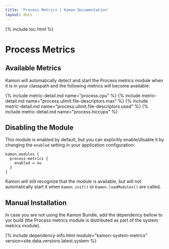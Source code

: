 ```yaml
---
title: 'Process Metrics | Kamon Documentation'
layout: docs
---
```


{% include toc.html %}

Process Metrics
===============


Available Metrics
-----------------

Kamon will automatically detect and start the Process metrics module when it is in your classpath and the following
metrics will become available:

{%  include metric-detail.md name="process.cpu" %}
{%  include metric-detail.md name="process.ulimit.file-descriptors.max" %}
{%  include metric-detail.md name="process.ulimit.file-descriptors.used" %}
{%  include metric-detail.md name="process.hiccups" %}


Disabling the Module
--------------------

This module is enabled by default, but you can explicitly enable/disable it by changing the `enabled` setting in your
application configuration:

```text
kamon.modules {
  process-metrics {
    enabled = no
  }
}
```

Kamon will still recognize that the module is available, but will not automatically start it when `Kamon.init()` or
`Kamon.loadModules()` are called.


Manual Installation
-------------------

In case you are not using the Kamon Bundle, add the dependency bellow to yor build (the Process metrics module is
distributed as part of the system metrics module).

{% include dependency-info.html module="kamon-system-metrics" version=site.data.versions.latest.system %}
